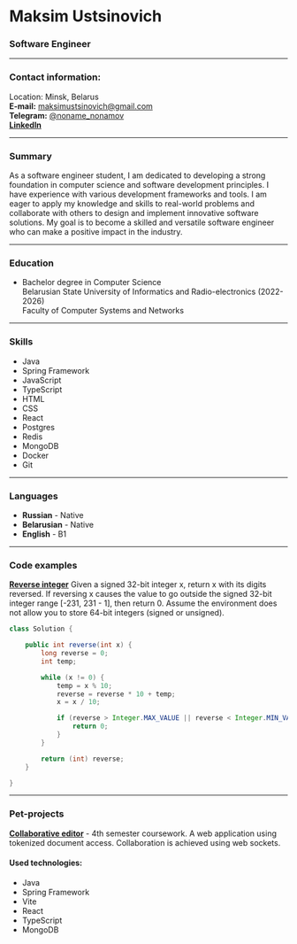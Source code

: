 # Maksim Ustsinovich

### Software Engineer

---

### Contact information:

Location: Minsk, Belarus<br>
**E-mail:** maksimustsinovich@gmail.com<br>
**Telegram:** [@noname_nonamov](https://t.me/noname_nonamov)<br>
[**LinkedIn**](https://www.linkedin.com/in/maksim-ustsinovich-a82b12314)<br>

---

### Summary

As a software engineer student,
I am dedicated to developing a strong foundation in computer science and software development principles. 
I have experience with various development frameworks and tools. 
I am eager to apply my knowledge and skills to real-world problems and collaborate with others to design and implement
innovative software solutions. My goal is to become a skilled and versatile software engineer who can make a positive
impact in the industry.

---

### Education

- Bachelor degree in Computer Science <br>
  Belarusian State University of Informatics and Radio-electronics (2022-2026) <br>
  Faculty of Computer Systems and Networks

---

### Skills

- Java
- Spring Framework
- JavaScript
- TypeScript
- HTML
- CSS
- React
- Postgres
- Redis
- MongoDB
- Docker
- Git

---

### Languages

- **Russian** - Native
- **Belarusian** - Native
- **English** - B1

---

### Code examples

[**Reverse integer**](https://leetcode.com/problems/reverse-integer/description/)
Given a signed 32-bit integer x, return x with its digits reversed. 
If reversing x causes the value to go outside the signed 32-bit integer range [-231, 231 - 1], then return 0.
Assume the environment does not allow you to store 64-bit integers (signed or unsigned).

```java
class Solution {

    public int reverse(int x) {
        long reverse = 0;
        int temp;

        while (x != 0) {
            temp = x % 10;
            reverse = reverse * 10 + temp;
            x = x / 10;

            if (reverse > Integer.MAX_VALUE || reverse < Integer.MIN_VALUE) {
                return 0;
            }
        }

        return (int) reverse;
    }

}
```

---

### Pet-projects

[**Collaborative editor**](https://github.com/maksimustsinovich/collaborative-editor) - 4th semester coursework.
A web application using tokenized document access. Collaboration is achieved using web sockets.

#### Used technologies:

- Java
- Spring Framework
- Vite
- React
- TypeScript
- MongoDB